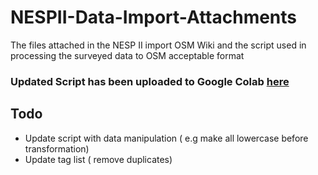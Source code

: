 # NESPII-Data-Import-Attachments

The files attached in the NESP II import OSM Wiki and the script used in processing the surveyed data to OSM acceptable format

### Updated Script has been uploaded to Google Colab [here](https://colab.research.google.com/drive/1NWG-Lbo93-893vNbIhhUz0GUWSWFsuVo#scrollTo=o_5SAdeqr3VY)

## Todo

- Update script with data manipulation ( e.g make all lowercase before transformation)
- Update tag list ( remove duplicates)
